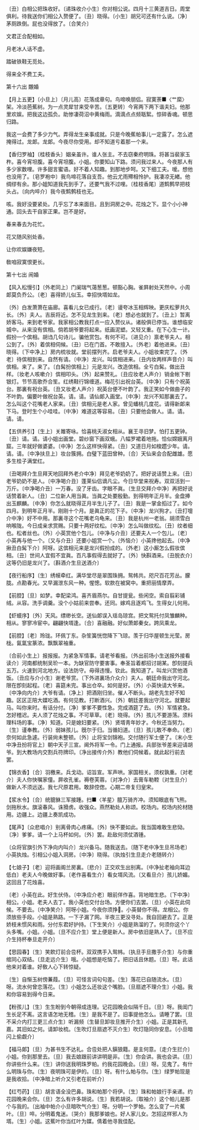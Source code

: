 <!-- { "loadSidebar": true } -->
〔丑〕白相公把珠收好。〔递珠收介小生〕你对相公说。四月十三黄道吉日。周堂俱利。待我送你们相公入赘便了。〔丑〕晓得。〔小生〕胡兄可还有什么说。〔净〕茅厕跌倒。屁也没得放了。〔合笑介〕 

文君正合配相如。

月老冰人话不虚。

踏破铁鞋无觅处。

得来全不费工夫。 

第十六出
覵婚

【月上五更】〔小旦上〕〔月儿高〕花落成章句。鸟啼唤朋侣。寂寞荼■〈艹縻〉架。冷淡芭蕉树。为一点灵犀甘来受辛苦。〔五更转〕今宵两下两下谐夫妇。他那里欢娱。把我这边孤负。助惨凄荷沼中黄梅雨。滴滴点点频聒絮。惊碎香魂。顿思归路。

我这一会费了多少力气。弄得龙生亲事成就。只是今晚蕉帕事儿一定露了。怎么遮掩得过。龙郞。龙郞。今夜尽你受用。却不知道亏着那一个来。 

【香归罗袖】〔桂枝香头〕姻亲虽许。谁人张主。不去窃秦府明珠。将甚当裴家玉杵。喜今宵坦腹。喜今宵坦腹。小姐。你要知山下路。须问我过来人。今夜那人有多少家数哩。许多甜言蜜语。好不着人知趣。到那地步呵。又下细工夫。嗳。想他也没用了。〔皂罗袍中〕我鸟啼花落自支吾。他云尤雨殢相怜护。我凄凉无緖。他绸缪有余。那小姐知道我先到手了。还要气我不过哩。〔桂枝香尾〕道鹪鹩早把枝头占。〔向内啐介〕我今夜鹪鹩枝也无。

咳。我好没要紧处。几乎忘了本来面目。且到洞房之中。花烛之下。显个小小神通。回头去干自家正果。岂不是好。 

春来春去为花忙。

花又随风别处香。

让你欢娱嫌夜短。

敎咱寂寞恨更长。 

第十七出
闹婚

【风入松慢引】〔外老同上〕门阑瑞气蔼葱葱。顿豁心胸。雀屛射处天然中。小周郞莫负乔公。〔老〕喜得娇儿似玉。幸招快壻如龙。

〔外〕白发萧萧在庙廊。喜看儿女已成行。〔老〕谩夸冰玉相辉映。更庆松萝共久长。〔外〕夫人。吉辰将近。怎不见龙生到来。〔老〕想必也就到了。〔丑上〕暂离娇客马。来到老爷家。我家相公教我打点一应入赘仪从。诸般俱已停当。谁想临安城中。从来没有傧相。倘若胡爷要将起来。纸画泥塑。又轻又重。在下心生一计。假扮一个傧相。胡诌几句诗儿。骗他赏包。有何不可。〔进见介〕禀老爷夫人。相公到了。〔外〕着傧相伺候。〔丑〕已在门首。不敢擅入。〔外老〕着他进来。〔丑〕晓得。〔下中净上〕房内梳妆就。堂前摆列齐。启老爷夫人。小姐妆束完了。〔外老〕待傧相到来。自然有请。〔中净〕龙兴。叫傧相进来。〔丑内妆两样声音介〕叫傧相。来了。来了。〔白髯扮傧相上〕元是龙兴。改造傧相。全亏白髯。做出丑样。〔妆老人咳嗽介〕傧相叩头。〔外〕起来赞礼。〔丑应妆老人声介〕销金帐下剔银灯。节节高歌乔合笙。红绣鞋行锦缠道。梅花引出祝台英。〔中净〕只有个祝英台。那裏有祝台英。〔丑又妆老人声介〕祝英台便不叶韵了。我正笑如今做曲子的不叶韵。偏要叶做祝台英。请。请。请仙郞入画堂。〔中净〕龙兴不知那裏去了。怎么叫这个花嘴老人家来。〔丑〕傧相元是老人家。曾见蟠桃几度花。请得新郞来下马。登时生个小哇哇。〔中净〕难道这等容易。〔丑〕只要他会做人。请。请。请。请。 

【五供养引】〔生上〕关雎寄咏。恰喜桃夭淑女相从。襄王寻旧梦。怕打五更钟。〔丑〕请。请。请小姐出画堂。碧纱窗下画双蛾。八幅罗裙着地拖。恰似嫦娥离月窟。三年就好做婆婆。〔中净〕怎么这样快得紧。〔丑〕又道日月如梭趱少年。请。请。请。〔中净扶旦上〕妆台簇拥。白璧下蓝田曾种。〔合〕天仙来会合配雌雄。愿多生桂子满堂红。

〔丑喝拜介生旦拜天地回拜外老介中净〕拜见老爷奶奶了。把好说话赞上来。〔丑〕老爷奶奶不是人。〔中净喝介丑〕蓬莱仙侣谪凡尘。今日华堂来祝寿。双双活到一万斤。〔中净喝介丑〕一万春。没了牙齿。字眼不眞。〔生旦交拜介中净〕再把好说话赞着新人。〔丑〕二位新人用当眞。当眞之处要殷勤。到得明年正月半。金盘捧出玉麒麟。〔中净〕你怎么就晓得正月半生儿子了。〔丑〕我是一掌金搯过了。如今四月。到明年正月半。刚刚十个月。是眞正的花下子。〔中净〕龙兴狗才。〔丑打嚏介中净〕好不中用。那裏寻这个花嘴老乌龟来。〔丑〕我是杭州一老翁。胡须雪白响喉陇。今日成亲求赏赐。只要十两好纹松。〔中净〕怎么叫做纹松。〔丑〕纹者细也。松者丝也。〔外〕小英赏他个包儿。〔中净与介丑〕还要夫人一个包儿。〔老〕小英再与他一个。〔又与介丑〕还要小姐赏一个。〔外恼介〕小英搀他起去。〔中净揪丑白髯下介〕阿呀。这傧相元来是龙兴假扮成的。〔外老〕这小厮怎么假妆傧相。〔丑〕世间人宜假不宜眞。百凡事假得去就好了。〔外〕快斟酒来。〔丑脱衣介〕这等仍旧是龙兴了。〔斟酒介生旦送酒介〕 

【夜行船序】〔生〕绣幙牵红。满华堂尽是翠围珠拥。鸳帏共。咫尺百花芳丛。朦胧。点勘春光。又早漏泄东风一种。惺憁。软款在被窝中。重把丽情摩弄。

【前腔】〔旦〕如梦。幸配梁鸿。喜齐眉燕尔。自甘提瓮。些闲空。索自翦彩铺绒。从容。洗手调羹。没个小姑前来尝奉。还同。嫁鸡且逐鸡飞。生得女儿何用。

【虾蟆序】〔外〕天风。缥缈长空。送仙郞误入瑶岛琼宫。把文鸳托付凤雏麟种。相从。寥寥冷宦中。翩翩快壻逢。〔合〕喜融融。好似萧郞秦女。跨凤乘龙。

【前腔】〔老〕玲珑。环佩丁东。杂笙簧恍惚降下飞琼。羡于归华屋顿生光莹。房栊。氤氲宝篆浓。飘飘翠袖重。

〔合前小生上〕报报报。为紧急军情事。请老爷看报。〔外出前场小生送报外接看读介〕河南都统制吴玠一本。为缺官防守要害事。奉圣旨着都招讨胡某。卽刻提兵五万。火速到河北地方。设法防守。毋得违慢。钦此。我知道了。叫龙兴赏他酒饭。〔丑应与介小生〕谢老爷赏。〔下外进裏场介众介〕夫人。朝廷命我出守河北。限在卽刻起程。〔老〕喜筵未完。事出仓卒。如何是好。〔外〕小英快请大爷来。〔中净向内介〕大爷有请。〔净上〕把酒刚归坐。催人不断头。胡老先生好不知趣。区区正陪大媒吃酒。有何见教。打断酒兴。〔外〕朝廷差我出守河北。就要起马。叫你来时。有话分付。〔净〕爹爹不要性急。完成酒筵了去。〔外〕军情紧急。怎好稽迟。夫人须了花烛之事。不可草草。〔老〕晓得。〔外〕孩儿不要游荡。须料理科场的事。〔净〕知道。只是媳妇要紧。〔外〕贤壻靑年妙才。今秋还当努力。〔生〕谨奉教。〔外〕弱妹孩儿。旣尔于归。当循妇道。〔旦〕孩儿敢不奉命。〔老〕奈何如此急遽。行装尙未整顿。〔外〕止将宝剑锦袍。交付随行军士便了。〔末小生中净丑扮将官上〕朝中天子三宣。阃外将军一令。门上通报。兵部张爷差来迎请胡爷。到大教场内交割兵符牌印。〔净出接传介外〕教他们伺候着。就此起行前去罢。 

【锦衣香】〔合〕羽檄来。兵戈动。诏旨宣。军声哄。家国相关。须权孰重。〔对老介〕夫人你快嘱家僮。屛收孔雀。褥卷芙蓉。〔对净介〕去膏车勒鞚〔对生旦介〕做新人不须远送。我七尺原君用。敢辞倥偬。心期二帝复归皇宋。

【浆水令】〔合〕统貔貅三军接踵。扫■〈羊星〉膻万骑齐冲。须知眼底有飞熊。剑拖秋水。旗滚春风。诛猾虏。收强众。燕然勒处人称颂。校场内。校场内抡材随用。边疆上。边疆上奏凯成功。

【尾声】〔众悲唱介〕别离骨肉心疼痛。〔外〕快不要如此。我当国难敢生悲恸。〔净〕爹爹。请一个上马杯如何。〔外〕罢。赴敌何须仗酒锺。

〔众将官旗引外下净向内叫介〕龙兴备马。随我送去。〔随下老中净生旦吊场老〕小英执烛。引相公小姐入洞房。〔中净〕晓得。〔执烛引生旦走介老随转介〕 

【七娘子】〔老〕迎将画阁兰房裏。〔悲介〕正交欢生出别离。〔中净扯老袖向耳边低白〕老夫人今晚做好事。〔老作喜看生介〕看女壻风流。〔又看旦介〕孩儿娇媚。这回且了花烛喜。

〔老〕小英在此。好生伏侍。〔中净应介老〕眼前佯作喜。背地暗生悲。〔下中净〕相公。小姐。老夫人去丁。我小英也交付台场。方便你们去罢。〔旦〕小英在此伺候。不要去。〔中净笑介〕阿呀小姐。今夜你须挣。小英替你不得。龙相公。你须放些手段。小姐是熟路。一下子漏了网。半夜三更没寻处。我自回避去了。正是娇枝未惯风和雨。分付东君好护持。〔下生笑介〕小姐是熟溜的了。何须你这个丫头多嘴。小姐。小姐。〔旦不应介生〕堂上便是新人。房中依旧是熟人了。〔旦不应介生持杯奉旦走开介〕 

【思园春】〔生〕笑飮灯前合卺杯。双双携手入鸳帏。〔执旦手旦撒手介生〕与你重绾同心双结。〔旦走远介生〕哦。小姐想是吃恼了。把旧话且休题。〔旦〕呀。此话他来对着谁。好敎人心下转惊疑。

〔生〕自惭玉树傍蒹葭。〔旦〕可怪言词句句差。〔生〕落花已自随流水。〔旦〕呀。流水何曾恋落花。〔生〕小姐怎么还妆这个嘴脸。〔旦扇遮不理介生〕小姐。我和你容易到得今日来。 

【粉孩儿】〔生〕生生盼到今朝得成连理。记花园晚会似隔千日。〔旦〕呀。我闺门生长足不离。这言语怎地无稽。〔生〕是我不是了。旧事提他怎么。请睡了罢。〔旦不采介内打三更三点介生〕听漏频〔生替旦卸妆旦推开介生〕小姐。正是其新孔嘉。其旧如之何。请卸妆梳。〔生吹灯旦扇遮不灭介生〕吹灯隐同你安息。〔小旦暗闪上偷觑介〕 

【福马郞】〔旦〕为甚书生不达礼。合卺处把人鎭狼籍。是主何意。〔走介生拦介〕小姐。你到那里去。〔旦〕我去娘跟前讲讲明是非。〔生〕你会讲。我也会讲。〔旦〕你讲些什么来。〔生〕讲你送我明珠罗帕。约我花园晚会。〔旦〕呀。见鬼了。有什么明珠与你。〔生〕夜明珠可是伊的。〔旦〕呀。有什么帕与你。〔生〕绿罗帕现是是我收拾。〔中净暗上听介又引老在前听介〕 

【红芍药】〔旦〕胡言语全没巴鼻。珠和帕那个将伊。〔生〕珠和帕娘行手亲递。约花园晚来会你。〔旦〕怎么有许多胡说。〔生〕我若胡说。〔取袖介〕这个帕儿是那个与我的。〔出袖中帕介小旦暗吹气介生〕呀。分明一个罗帕。怎么变了一片蕉叶。〔旦〕啐。分明着鬼迷。〔哭介〕我那爹娘也。好人家儿女。怎招这样邪人为壻。〔生〕小姐。这蕉叶你当红叶为媒。倩着他寻我佳配。


